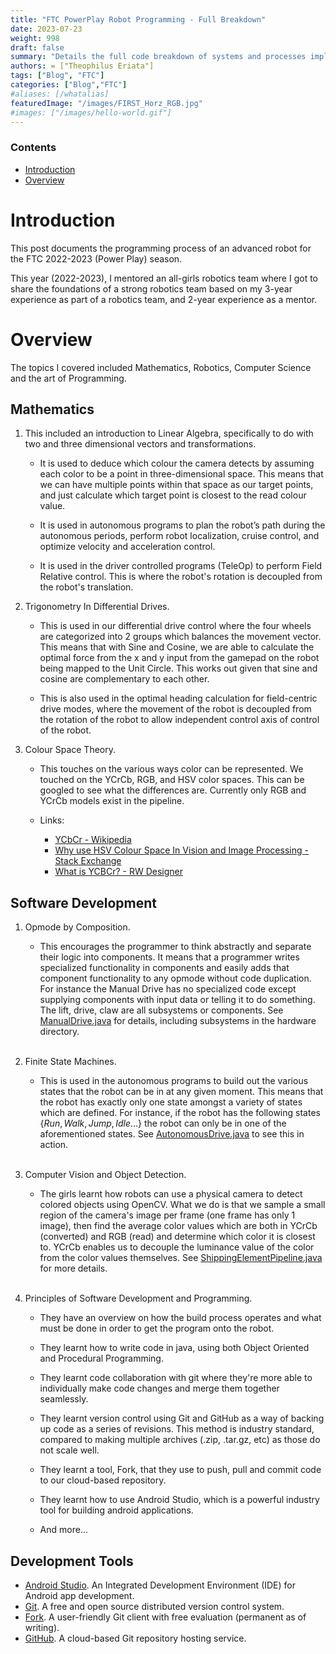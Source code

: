 ```yaml
---
title: "FTC PowerPlay Robot Programming - Full Breakdown"
date: 2023-07-23
weight: 998
draft: false
summary: "Details the full code breakdown of systems and processes implemented in the robot used for the FTC 2022-2023 (Power Play) season."
authors: = ["Theophilus Eriata"]
tags: ["Blog", "FTC"]
categories: ["Blog","FTC"]
#aliases: [/whatalias]
featuredImage: "/images/FIRST_Horz_RGB.jpg"
#images: ["/images/hello-world.gif"]
---
```


<!-- KaTeX -->
<link rel="stylesheet" href="https://cdn.jsdelivr.net/npm/katex@0.11.1/dist/katex.min.css" integrity="sha384-zB1R0rpPzHqg7Kpt0Aljp8JPLqbXI3bhnPWROx27a9N0Ll6ZP/+DiW/UqRcLbRjq" crossorigin="anonymous">
<script defer src="https://cdn.jsdelivr.net/npm/katex@0.11.1/dist/katex.min.js" integrity="sha384-y23I5Q6l+B6vatafAwxRu/0oK/79VlbSz7Q9aiSZUvyWYIYsd+qj+o24G5ZU2zJz" crossorigin="anonymous"></script>
<script defer src="https://cdn.jsdelivr.net/npm/katex@0.11.1/dist/contrib/auto-render.min.js" integrity="sha384-kWPLUVMOks5AQFrykwIup5lo0m3iMkkHrD0uJ4H5cjeGihAutqP0yW0J6dpFiVkI" crossorigin="anonymous" onload="renderMathInElement(document.body);"></script>

### Contents

- [Introduction](#introduction)
- [Overview](#overview)

# Introduction

This post documents the programming process of an advanced robot for the FTC 2022-2023 (Power Play) season.

This year (2022-2023), I mentored an all-girls robotics team where I got to share the foundations of a strong robotics team based on my 3-year experience as part of a robotics team, and 2-year experience as a mentor.

# Overview

The topics I covered included Mathematics, Robotics, Computer Science and the art of Programming.

## Mathematics

1. This included an introduction to Linear Algebra, specifically to do with two and three dimensional vectors and transformations.

    * It is used to deduce which colour the camera detects by assuming each color to be a point in three-dimensional space. This means that we can have multiple points within that space as our target points, and just calculate which target point is closest to the read colour value.

    * It is used in autonomous programs to plan the robot’s path during the autonomous periods, perform robot localization, cruise control, and optimize velocity and acceleration control.

    * It is used in the driver controlled programs (TeleOp) to perform Field Relative control. This is where the robot's rotation is decoupled from the robot's translation.

2. Trigonometry In Differential Drives.

    * This is used in our differential drive control where the four wheels are categorized into 2 groups which balances the movement vector. This means that with Sine and Cosine, we are able to calculate the optimal force from the x and y input from the gamepad on the robot being mapped to the Unit Circle. This works out given that sine and cosine are complementary to each other.

    * This is also used in the optimal heading calculation for field-centric drive modes, where the movement of the robot is decoupled from the rotation of the robot to allow independent control axis of control of the robot.

3. Colour Space Theory.

    * This touches on the various ways color can be represented. We touched on the YCrCb, RGB, and HSV color spaces. This can be googled to see what the differences are. Currently only RGB and YCrCb models exist in the pipeline.

    * Links:
        - [YCbCr - Wikipedia](https://en.wikipedia.org/wiki/YCbCr)
        - [Why use HSV Colour Space In Vision and Image Processing - Stack Exchange](https://dsp.stackexchange.com/questions/2687/why-do-we-use-the-hsv-colour-space-so-often-in-vision-and-image-processing)
        - [What is YCBCr? - RW Designer](http://www.rw-designer.com/color-space)

## Software Development

1. Opmode by Composition.

    * This encourages the programmer to think abstractly and separate their logic into components. It means that a programmer writes specialized functionality in components and easily adds that component functionality to any opmode without code duplication. For instance the Manual Drive has no specialized code except supplying components with input data or telling it to do something. The lift, drive, claw are all subsystems or components. See [ManualDrive.java](https://github.com/TheophilusE/FTC_PowerPlay/blob/master/TeamCode/src/main/java/org/firstinspires/ftc/teamcode/opmode/manual/ManualDrive.java) for details, including subsystems in the hardware directory.

    <br />

2. Finite State Machines.

    * This is used in the autonomous programs to build out the various states that the robot can be in at any given moment. This means that the robot has exactly only one state amongst a variety of states which are defined. For instance, if the robot has the following states $\{Run, Walk, Jump, Idle\dots\}$ the robot can only be in one of the aforementioned states. See [AutonomousDrive.java](https://github.com/TheophilusE/FTC_PowerPlay/blob/master/TeamCode/src/main/java/org/firstinspires/ftc/teamcode/opmode/autonomous/AutonomousDrive.java) to see this in action.

    <br />

3. Computer Vision and Object Detection.

    * The girls learnt how robots can use a physical camera to detect colored objects using OpenCV. What we do is that we sample a small region of the camera's image per frame (one frame has only 1 image), then find the average color values which are both in YCrCb (converted) and RGB (read) and determine which color it is closest to. YCrCb enables us to decouple the luminance value of the color from the color values themselves. See [ShippingElementPipeline.java](https://github.com/TheophilusE/FTC_PowerPlay/blob/master/TeamCode/src/main/java/org/firstinspires/ftc/teamcode/vision/pipeline/ShippingElementPipeline.java) for more details.

    <br />

4. Principles of Software Development and Programming.

    * They have an overview on how the build process operates and what must be done in order to get the program onto the robot.

    * They learnt how to write code in java, using both Object Oriented and Procedural Programming.

    * They learnt code collaboration with git where they're more able to individually make code changes and merge them together seamlessly.

    * They learnt version control using Git and GitHub as a way of backing up code as a series of revisions. This method is industry standard, compared to making multiple archives (.zip, .tar.gz, etc) as those do not scale well.

    * They learnt a tool, Fork, that they use to push, pull and commit code to our cloud-based repository.

    * They learnt how to use Android Studio, which is a powerful industry tool for building android applications.

    * And more...


## Development Tools

* [Android Studio](https://developer.android.com/studio). An Integrated Development Environment (IDE) for Android app development.
* [Git](https://git-scm.com/). A free and open source distributed version control system.
* [Fork](https://git-fork.com/). A user-friendly Git client with free evaluation (permanent as of writing).
* [GitHub](https://github.com/). A cloud-based Git repository hosting service.

